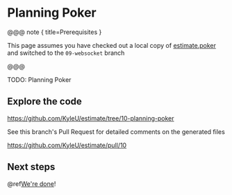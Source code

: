 # Planning Poker

@@@ note { title=Prerequisites }

This page assumes you have checked out a local copy of [estimate.poker](https://github.com/KyleU/estimate) and switched to the `09-websocket` branch

@@@


TODO: Planning Poker


## Explore the code

https://github.com/KyleU/estimate/tree/10-planning-poker

See this branch's Pull Request for detailed comments on the generated files

https://github.com/KyleU/estimate/pull/10


## Next steps

@ref[We're done](11-wrapping-up.md)!
